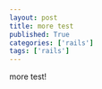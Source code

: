 ```yaml
---
layout: post
title: more test
published: True
categories: ['rails']
tags: ['rails']
---
```


more test!